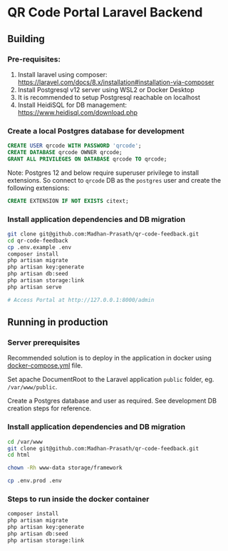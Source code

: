 # QR Code Portal Laravel Backend

## Building

### Pre-requisites:
1. Install laravel using composer: https://laravel.com/docs/8.x/installation#installation-via-composer
2. Install Postgresql v12 server using WSL2 or Docker Desktop
3. It is recommended to setup Postgresql reachable on localhost
4. Install HeidiSQL for DB management: https://www.heidisql.com/download.php 

### Create a local Postgres database for development

```sql
CREATE USER qrcode WITH PASSWORD 'qrcode';
CREATE DATABASE qrcode OWNER qrcode;
GRANT ALL PRIVILEGES ON DATABASE qrcode TO qrcode;
```

Note: Postgres 12 and below require superuser privilege to install extensions. So connect to `qrcode` DB as the `postgres` user and create the following extensions:

```sql
CREATE EXTENSION IF NOT EXISTS citext;
```

### Install application dependencies and DB migration

```sh
git clone git@github.com:Madhan-Prasath/qr-code-feedback.git
cd qr-code-feedback
cp .env.example .env
composer install
php artisan migrate
php artisan key:generate
php artisan db:seed
php artisan storage:link
php artisan serve

# Access Portal at http://127.0.0.1:8000/admin
```

## Running in production

### Server prerequisites

Recommended solution is to deploy in the application in docker using [docker-compose.yml](docker-compose.yml) file.

Set apache DocumentRoot to the Laravel application `public` folder, eg. `/var/www/public`.

Create a Postgres database and user as required. See development DB creation steps for reference.

### Install application dependencies and DB migration

```sh
cd /var/www
git clone git@github.com:Madhan-Prasath/qr-code-feedback.git
cd html

chown -Rh www-data storage/framework

cp .env.prod .env
```

### Steps to run inside the docker container

```sh
composer install
php artisan migrate
php artisan key:generate
php artisan db:seed
php artisan storage:link

```
